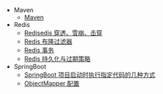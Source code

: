 - Maven
  - [Maven](/spring/Maven命令.md)
- Redis
  - [Redisedis 穿透、雪崩、击穿](/spring/Redis穿透、雪崩、击穿.md)
  - [Redis 布隆过滤器](/spring/Redis布隆过滤器.md)
  - [Redis 事务](/spring/Redis事务.md)
  - [Redis 持久化与过期策略](/spring/Redis持久化与过期策略.md)
- SpringBoot
  - [SpringBoot 项目启动时执行指定代码的几种方式](/spring/SpringBoot项目启动时执行指定代码的几种方式.md)
  - [ObjectMapper 配置](/spring/objectMapper.md)
